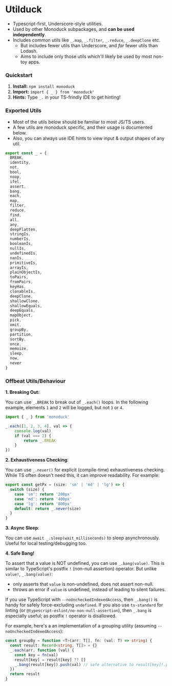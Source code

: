 # Utilduck

- Typescript-first, Underscore-style utilities.
- Used by other Monoduck subpackages, and **can be used independently**.
- Includes common utils like `_.map`, `_.filter`, `_.reduce`, `_.deepClone` etc.
    - But includes fewer utils than Underscore, and _far_ fewer utils than Lodash.
    - Aims to include only those utils which'll likely be used by most non-toy apps.

### Quickstart

1. **Install:** `npm install monoduck`
2. **Import:** `import { _ } from 'monoduck'`
3. **Hints:** Type `_.` in your TS-frindly IDE to get hinting!

### Exported Utils

- Most of the utils below should be familiar to most JS/TS users.
- A few utils are monoduck specific, and their usage is documented below.
- Also, you can always use IDE hints to view input & output shapes of any util.

```ts
export const _ = {
  BREAK,
  identity,
  not,
  bool,
  noop,
  ifel,
  assert,
  bang,
  each,
  map,
  filter,
  reduce,
  find,
  all,
  any,
  deepFlatten,
  stringIs,
  numberIs,
  booleanIs,
  nullIs,
  undefinedIs,
  nanIs,
  primitiveIs,
  arrayIs,
  plainObjectIs,
  toPairs,
  fromPairs,
  keyHas,
  clonableIs,
  deepClone,
  shallowClone,
  shallowEquals,
  deepEquals,
  mapObject,
  pick,
  omit,
  groupBy,
  partition,
  sortBy,
  once,
  memoize,
  sleep,
  now,
  never
}
```

### Offbeat Utils/Behaviour

**1. Breaking Out:**

You can use `_.BREAK` to break out of `_.each()` loops. In the following example, elements `1` and `2` will be logged, but not `3` or `4`.
```ts
import { _ } from 'monoduck'

_.each([1, 2, 3, 4], val => {
    console.log(val)
    if (val === 2) {
        return _.BREAK
    }
})
```

**2. Exhaustiveness Checking**:

You can use `_.never()` for explicit (compile-time) exhaustiveness checking. While TS often doesn't need this, it can improve readability. For example:

```ts
export const getPx = (size: 'sm' | 'md' | 'lg') => {
  switch (size) {
    case 'sm': return '200px'
    case 'md': return '400px'
    case 'lg': return '800px'
    default: return _.never(size)
  }
}
```

**3. Async Sleep**:

You can use `await _.sleep(wait_milliseconds)` to sleep asynchronously. Useful for local testing/debugging too.

**4. Safe Bang!**

To assert that a value is NOT undefined, you can use `_.bang(value)`. This is similar to TypeScript's postfix `!` (non-null assertion) operator. But unlike `value!`, `_.bang(value)`:
- only asserts that `value` is non-undefined, does not assert non-null.
- throws an error if `value` is undefined, instead of leading to silent failures.

If you use TypeScript with `--noUncheckedIndexedAccess`, then `_.bang()` is handy for safely force-excluding `undefined`. If you also use `ts-standard` for linting (or `@typescript-eslint/no-non-null-assertion`), then `_.bang` is especially useful; as postfix `!` operator is disallowed.

For example, here's a an implementation of a grouping utility (assuming `--noUncheckedIndexedAccess`):
```ts
const groupBy = function <T>(arr: T[], fn: (val: T) => string) {
  const result: Record<string, T[]> = {}
  _.each(arr, function (val) {
    const key = fn(val)
    result[key] = result[key] ?? []
    _.bang(result[key]).push(val) // safe alternative to result[key]!.push(val)
  })
  return result
}
```

